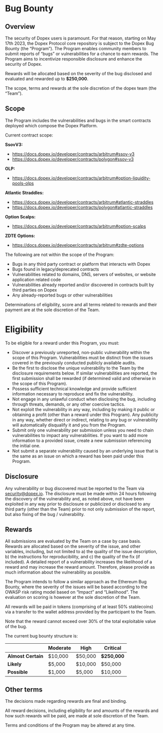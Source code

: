 # Bug Bounty

## Overview

The security of Dopex users is paramount. For that reason, starting on May 17th 2023, the Dopex Protocol core repository is subject to the Dopex Bug Bounty (the “Program”). The Program enables community members to submit reports of “bugs” or vulnerabilities for a chance to earn rewards. The Program aims to incentivize responsible disclosure and enhance the security of Dopex.

Rewards will be allocated based on the severity of the bug disclosed and evaluated and rewarded up to **$250,000**.

The scope, terms and rewards at the sole discretion of the dopex team (the “Team”).

## Scope

The Program includes the vulnerabilities and bugs in the smart contracts deployed which compose the Dopex Platform.

Current contract scope:

**SsovV3:**

- https://docs.dopex.io/developer/contracts/arbitrum#ssov-v3
- https://docs.dopex.io/developer/contracts/polygon#ssov-v3

**OLP:**

- https://docs.dopex.io/developer/contracts/arbitrum#option-liquidity-pools-olps

**Atlantic Straddles:**

- https://docs.dopex.io/developer/contracts/arbitrum#atlantic-straddles
- https://docs.dopex.io/developer/contracts/polygon#atlantic-straddles

**Option Scalps:**

- https://docs.dopex.io/developer/contracts/arbitrum#option-scalps

**ZDTE Options:**

- https://docs.dopex.io/developer/contracts/arbitrum#zdte-options

The following are not within the scope of the Program:

- Bugs in any third party contract or platform that interacts with Dopex
- Bugs found in legacy/deprecated contracts
- Vulnerabilities related to domains, DNS, servers of websites, or website application related code
- Vulnerabilities already reported and/or discovered in contracts built by third parties on Dopex
- Any already-reported bugs or other vulnerabilities

Determinations of eligibility, score and all terms related to rewards and their payment are at the sole discretion of the Team.

# Eligibility

To be eligible for a reward under this Program, you must:

- Discover a previously unreported, non-public vulnerability within the scope of this Program. Vulnerabilities must be distinct from the issues covered in the previously conducted publicly available audits.
- Be the first to disclose the unique vulnerability to the Team by the disclosure requirements below. If similar vulnerabilities are reported, the first submission shall be rewarded (if determined valid and otherwise in the scope of this Program).
- Possess sufficient technical knowledge and provide sufficient information necessary to reproduce and fix the vulnerability.
- Not engage in any unlawful conduct when disclosing the bug, including through threats, demands, or any other coercive tactics.
- Not exploit the vulnerability in any way, including by making it public or obtaining a profit (other than a reward under this Program). Any publicity in any way, whether direct or indirect, relating to any bug or vulnerability will automatically disqualify it and you from the Program.
- Submit only one vulnerability per submission unless you need to chain vulnerabilities to impact any vulnerabilities. If you want to add more information to a provided issue, create a new submission referencing the initial one.
- Not submit a separate vulnerability caused by an underlying issue that is the same as an issue on which a reward has been paid under this Program.

## Disclosure

Any vulnerability or bug discovered must be reported to the Team via [security@dopex.io](mailto:security@dopex.io). The disclosure must be made within 24 hours following the discovery of the vulnerability and, as noted above, not have been exploited in any way prior to disclosure or publicized or disclosed to any third party (other than the Team) prior to not only submission of the report, but also fixing of the bug / vulnerability.

## Rewards

All submissions are evaluated by the Team on a case by case basis. Rewards are allocated based on the severity of the issue, and other variables, including, but not limited to a) the quality of the issue description, b) the instructions for reproducibility, and c) the quality of the fix (if included). A detailed report of a vulnerability increases the likelihood of a reward and may increase the reward amount. Therefore, please provide as much information about the vulnerability as possible.

The Program intends to follow a similar approach as the Ethereum Bug Bounty, where the severity of the issues will be based according to the OWASP risk rating model based on “Impact” and “Likelihood”. The evaluation on scoring is however at the sole discretion of the Team.

All rewards will be paid in tokens (comprising of at least 50% stablecoins) via a transfer to the wallet address provided by the participant to the Team.

Note that the reward cannot exceed over 30% of the total exploitable value of the bug.

The current bug bounty structure is:

|                    | Moderate | High    | Critical     |
| ------------------ | -------- | ------- | ------------ |
| **Almost Certain** | $10,000  | $50,000 | **$250,000** |
| **Likely**         | $5,000   | $10,000 | $50,000      |
| **Possible**       | $1,000   | $5,000  | $10,000      |

## Other terms

The decisions made regarding rewards are final and binding.

All reward decisions, including eligibility for and amounts of the rewards and how such rewards will be paid, are made at sole discretion of the Team.

Terms and conditions of the Program may be altered at any time.
